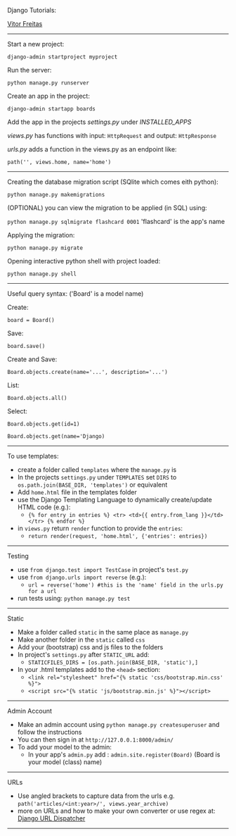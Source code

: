 Django Tutorials:

[Vitor Freitas](https://simpleisbetterthancomplex.com/series/2017/09/04/a-complete-beginners-guide-to-django-part-1.html#starting-a-new-project)


---

Start a new project:

`django-admin startproject myproject`

Run the server:

`python manage.py runserver`

Create an app in the project:

`django-admin startapp boards`

Add the app in the projects *settings.py* under *INSTALLED_APPS*

*views.py* has functions with input: `HttpRequest` and output: `HttpResponse`

*urls.py* adds a function in the views.py as an endpoint like:

`path('', views.home, name='home')`

---

Creating the database migration script (SQlite which comes eith python):

`python manage.py makemigrations`

(OPTIONAL) you can view the migration to be applied (in SQL) using:

`python manage.py sqlmigrate flashcard 0001` 'flashcard' is the app's name

Applying the migration:

`python manage.py migrate`

Opening interactive python shell with project loaded:

 `python manage.py shell`

---

Useful query syntax: ('Board' is a model name)

Create:

`board = Board()`

Save: 

`board.save()`

Create and Save:

`Board.objects.create(name='...', description='...')`

List:

`Board.objects.all()`

Select:

`Board.objects.get(id=1)`

`Board.objects.get(name='Django)`

---

To use templates:

- create a folder called `templates` where the `manage.py` is
- In the projects `settings.py` under `TEMPLATES` set `DIRS` to `os.path.join(BASE_DIR, 'templates')` or equivalent
- Add `home.html` file in the templates folder
- use the Django Templating Language to dynamically create/update HTML code (e.g.):
    - `{% for entry in entries %}
            <tr>
                <td>{{ entry.from_lang }}</td>
            </tr>
        {% endfor %}`
- in `views.py` return `render` function to provide the `entries`: 
    - `return render(request, 'home.html', {'entries': entries})`   
    
---

Testing

- use `from django.test import TestCase` in project's `test.py`
- use `from django.urls import reverse` (e.g.): 
    - `url = reverse('home') #this is the 'name' field in the urls.py for a url`
- run tests using: `python manage.py test`

---

Static

- Make a folder called `static` in the same place as `manage.py`
- Make another folder in the `static` called `css`
- Add your (bootstrap) css and js files to the folders
- In project's `settings.py` after `STATIC_URL` add:
    - `STATICFILES_DIRS = [os.path.join(BASE_DIR, 'static'),]`
- In your .html templates add to the `<head>` section:
    - `<link rel="stylesheet" href="{% static 'css/bootstrap.min.css' %}">`
    - `<script src="{% static 'js/bootstrap.min.js' %}"></script>`
    

---

Admin Account

- Make an admin account using `python manage.py createsuperuser` and follow the instructions 
- You can then sign in at `http://127.0.0.1:8000/admin/`
- To add your model to the admin:
    - In your app's `admin.py` add : `admin.site.register(Board)` (Board is your model (class) name)
    
---

URLs

- Use angled brackets to capture data from the urls e.g. `path('articles/<int:year>/', views.year_archive)`
- more on URLs and how to make your own converter or use regex at: [Django URL Dispatcher](https://docs.djangoproject.com/en/2.2/topics/http/urls/)

---

